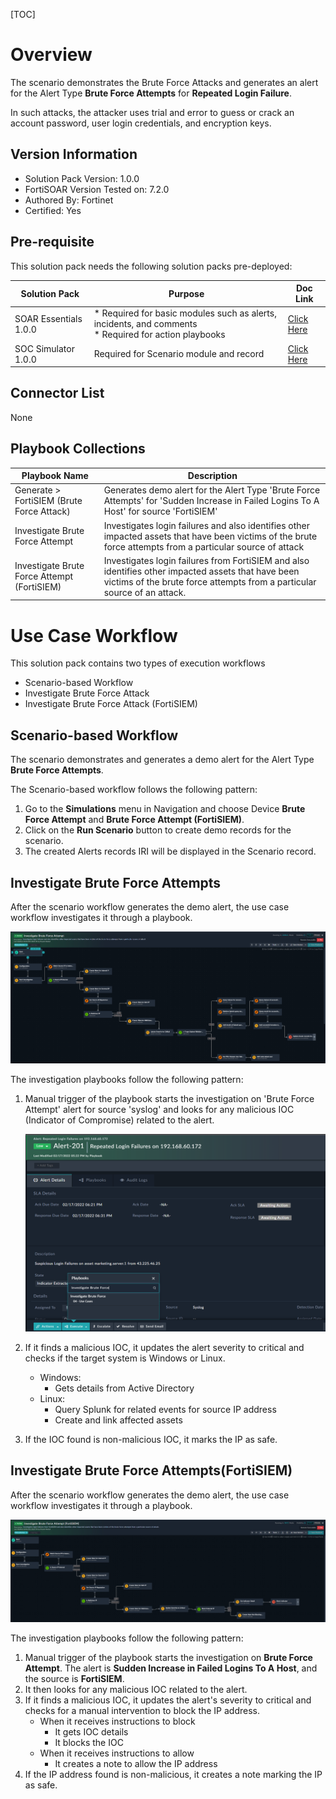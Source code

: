[TOC]

# Overview

The scenario demonstrates the Brute Force Attacks and generates an alert for the Alert Type **Brute Force Attempts** for **Repeated Login Failure**.

In such attacks, the attacker uses trial and error to guess or crack an account password, user login credentials, and encryption keys.

## Version Information

* Solution Pack Version: 1.0.0
* FortiSOAR Version Tested on: 7.2.0
* Authored By: Fortinet
* Certified: Yes

## Pre-requisite

This solution pack needs the following solution packs pre-deployed:

| Solution Pack         | Purpose                                  | Doc Link |
| --------------------- | ---------------------------------------- | -------- |
| SOAR Essentials 1.0.0 | * Required for basic modules such as alerts, incidents, and comments <br/>* Required for action playbooks          |[Click Here](https://github.com/fortinet-fortisoar/solution-pack-incident-response/blob/release/1.0.0/README.md) |
| SOC Simulator 1.0.0 | Required for Scenario module and record | [Click Here](https://github.com/fortinet-fortisoar/solution-pack-soc-simulator/blob/develop/README.md) | 

## Connector List

None

## Playbook Collections

| Playbook Name | Description |
|---------------|-------------|
| Generate > FortiSIEM (Brute Force Attack) | Generates demo alert for the Alert Type 'Brute Force Attempts' for 'Sudden Increase in Failed Logins To A Host' for source 'FortiSIEM' |
| Investigate Brute Force Attempt   | Investigates login failures and also identifies other impacted assets that have been victims of the brute force attempts from a particular source of attack |
| Investigate Brute Force Attempt (FortiSIEM)   | Investigates login failures from FortiSIEM and also identifies other impacted assets that have been victims of the brute force attempts from a particular source of an attack.|


# Use Case Workflow

This solution pack contains two types of execution workflows
* Scenario-based Workflow
* Investigate Brute Force Attack
* Investigate Brute Force Attack (FortiSIEM)

##  Scenario-based Workflow

The scenario demonstrates and generates a demo alert for the Alert Type **Brute Force Attempts**.

The Scenario-based workflow follows the following pattern:
1. Go to the **Simulations** menu in Navigation and choose Device **Brute Force Attempt** and **Brute Force Attempt (FortiSIEM)**.
2. Click on the **Run Scenario** button to create demo records for the scenario.
4. The created Alerts records IRI will be displayed in the Scenario record.

## Investigate Brute Force Attempts

After the scenario workflow generates the demo alert, the use case workflow investigates it through a playbook.

![Investigation playbook](screenshots/BFAR-investigation-playbook.png)

The investigation playbooks follow the following pattern:

1. Manual trigger of the playbook starts the investigation on 'Brute Force Attempt' alert for source 'syslog' and looks for any malicious IOC (Indicator of Compromise) related to the alert.

    ![Manual Execution Trigger](screenshots/BFAR-manual-execution-trigger.png)

2. If it finds a malicious IOC, it updates the alert severity to critical and checks if the target system is Windows or Linux.
    * Windows:
        * Gets details from Active Directory
    * Linux:
        * Query Splunk for related events for source IP address
        * Create and link affected assets
3. If the IOC found is non-malicious IOC, it marks the IP as safe.

## Investigate Brute Force Attempts(FortiSIEM)

After the scenario workflow generates the demo alert, the use case workflow investigates it through a playbook.

![FortiSIEM Investigation playbook](screenshots/BFAR-FortiSIEM-investigation-playbook.png)

The investigation playbooks follow the following pattern:

1. Manual trigger of the playbook starts the investigation on **Brute Force Attempt**. The alert is **Sudden Increase in Failed Logins To A Host**, and the source is **FortiSIEM**.   
2. It then looks for any malicious IOC related to the alert.
3. If it finds a malicious IOC, it updates the alert's severity to critical and checks for a manual intervention to block the IP address.
    * When it receives instructions to block
        * It gets IOC details
        * It blocks the IOC
    * When it receives instructions to allow
        * It creates a note to allow the IP address
4. If the IP address found is non-malicious, it creates a note marking the IP as safe.